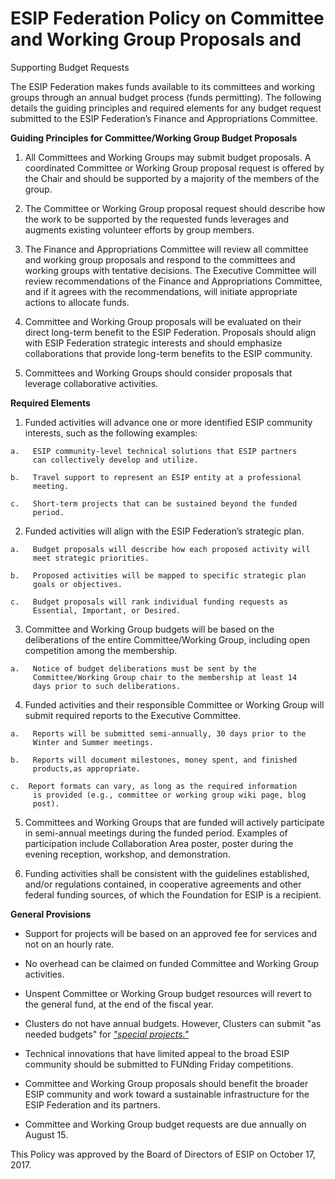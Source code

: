  # ESIP Federation Policy on Committee and Working Group Proposals and
 Supporting Budget Requests
 
 The ESIP Federation makes funds available to its committees and
 working groups through an annual budget process (funds permitting).
 The following details the guiding principles and required elements for
 any budget request submitted to the ESIP Federation’s Finance and
 Appropriations Committee.
 
**Guiding Principles for Committee/Working Group
 Budget Proposals**

1.   All Committees and Working Groups may submit budget proposals. A
     coordinated Committee or Working Group proposal request is offered
     by the Chair and should be supported by a majority of the members
     of the group.

2.   The Committee or Working Group proposal request should describe
     how the work to be supported by the requested funds leverages and
     augments existing volunteer efforts by group members.

3.   The Finance and Appropriations Committee will review all committee
     and working group proposals and respond to the committees and
     working groups with tentative decisions. The Executive Committee
     will review recommendations of the Finance and Appropriations
     Committee, and if it agrees with the recommendations, will
     initiate appropriate actions to allocate funds.

4.   Committee and Working Group proposals will be evaluated on their
     direct long-term benefit to the ESIP Federation. Proposals should
     align with ESIP Federation strategic interests and should
     emphasize collaborations that provide long-term benefits to the
     ESIP community.

5.   Committees and Working Groups should consider proposals that
     leverage collaborative activities.

 **Required Elements**

1.   Funded activities will advance one or more identified ESIP
     community interests, such as the following examples:
    
    a.   ESIP community-level technical solutions that ESIP partners
         can collectively develop and utilize.
    
    b.   Travel support to represent an ESIP entity at a professional
         meeting.
    
    c.   Short-term projects that can be sustained beyond the funded
         period.

2.   Funded activities will align with the ESIP Federation’s strategic
     plan.
    
    a.   Budget proposals will describe how each proposed activity will
         meet strategic priorities.
    
    b.   Proposed activities will be mapped to specific strategic plan
         goals or objectives.
    
    c.   Budget proposals will rank individual funding requests as
         Essential, Important, or Desired.

3.   Committee and Working Group budgets will be based on the
     deliberations of the entire Committee/Working Group, including
     open competition among the membership.
    
    a.   Notice of budget deliberations must be sent by the
         Committee/Working Group chair to the membership at least 14
         days prior to such deliberations.

4.   Funded activities and their responsible Committee or Working Group
     will submit required reports to the Executive Committee.
    
    a.   Reports will be submitted semi-annually, 30 days prior to the
         Winter and Summer meetings.
    
    b.   Reports will document milestones, money spent, and finished
         products,as appropriate.
    
    c.  Report formats can vary, as long as the required information
         is provided (e.g., committee or working group wiki page, blog
         post).

5.   Committees and Working Groups that are funded will actively
     participate in semi-annual meetings during the funded period.
     Examples of participation include Collaboration Area poster,
     poster during the evening reception, workshop, and demonstration.

6.   Funding activities shall be consistent with the guidelines
     established, and/or regulations contained, in cooperative
     agreements and other federal funding sources, of which the
     Foundation for ESIP is a recipient.

**General Provisions**

  -  Support for projects will be based on an approved fee for services
     and not on an hourly rate.

  -  No overhead can be claimed on funded Committee and Working Group
     activities.

  -  Unspent Committee or Working Group budget resources will revert to
     the general fund, at the end of the fiscal year.

  -  Clusters do not have annual budgets. However, Clusters can submit
     "as needed budgets" for [*"special
     projects."*](https://docs.google.com/document/d/1b3ZZ7pvDHsx9Qf8wv-9VXi8IEdm7MLSmBNGQ_Elk1b0/edit#)

  -  Technical innovations that have limited appeal to the broad ESIP
     community should be submitted to FUNding Friday competitions.

  -  Committee and Working Group proposals should benefit the broader
     ESIP community and work toward a sustainable infrastructure for
     the ESIP Federation and its partners.

  -  Committee and Working Group budget requests are due annually on
     August 15.

This Policy was approved by the Board of Directors of ESIP on October
17, 2017.

